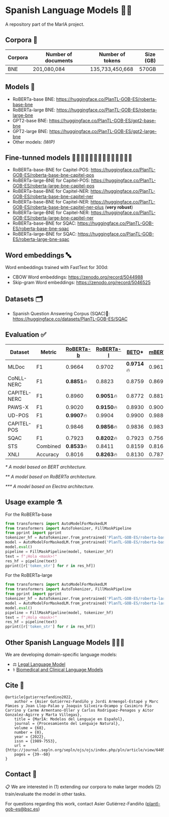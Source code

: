 # Spanish Language Models 💃🏻

A repository part of the MarIA project.

## Corpora 📃

| Corpora | Number of documents | Number of tokens | Size (GB) |
|---------|---------------------|------------------|-----------|
| BNE     |         201,080,084 |  135,733,450,668 |     570GB |

## Models 🤖
- RoBERTa-base BNE: https://huggingface.co/PlanTL-GOB-ES/roberta-base-bne
- RoBERTa-large BNE: https://huggingface.co/PlanTL-GOB-ES/roberta-large-bne 
- GPT2-base BNE: https://huggingface.co/PlanTL-GOB-ES/gpt2-base-bne
- GPT2-large BNE: https://huggingface.co/PlanTL-GOB-ES/gpt2-large-bne 
- Other models: _(WIP)_

## Fine-tunned models 🧗🏼‍♀️🏇🏼🤽🏼‍♀️🏌🏼‍♂️🏄🏼‍♀️

- RoBERTa-base-BNE for Capitel-POS: https://huggingface.co/PlanTL-GOB-ES/roberta-base-bne-capitel-pos
- RoBERTa-large-BNE for Capitel-POS: https://huggingface.co/PlanTL-GOB-ES/roberta-large-bne-capitel-pos
- RoBERTa-base-BNE for Capitel-NER: https://huggingface.co/PlanTL-GOB-ES/roberta-base-bne-capitel-ner
- RoBERTa-base-BNE for Capitel-NER: https://huggingface.co/PlanTL-GOB-ES/roberta-base-bne-capitel-ner-plus (**very robust**)
- RoBERTa-large-BNE for Capitel-NER: https://huggingface.co/PlanTL-GOB-ES/roberta-large-bne-capitel-ner
- RoBERTa-base-BNE for SQAC: https://huggingface.co/PlanTL-GOB-ES/roberta-base-bne-sqac
- RoBERTa-large-BNE for SQAC: https://huggingface.co/PlanTL-GOB-ES/roberta-large-bne-sqac

## Word embeddings 🔤
Word embeddings trained with FastText for 300d:
- CBOW Word embeddings: https://zenodo.org/record/5044988
- Skip-gram Word embeddings: https://zenodo.org/record/5046525

## Datasets 🗂️

- Spanish Question Answering Corpus (SQAC)🦆: https://huggingface.co/datasets/PlanTL-GOB-ES/SQAC

## Evaluation ✅
| Dataset      | Metric   | [**RoBERTa-b**](https://huggingface.co/PlanTL-GOB-ES/roberta-base-bne)   | [RoBERTa-l](https://huggingface.co/PlanTL-GOB-ES/roberta-large-bne) | [BETO](https://huggingface.co/dccuchile/bert-base-spanish-wwm-cased)*   | [mBERT](https://huggingface.co/bert-base-multilingual-cased)  | [BERTIN](https://huggingface.co/bertin-project/bertin-roberta-base-spanish/tree/v1-512)** | [Electricidad](https://huggingface.co/mrm8488/electricidad-base-generator)*** |
|--------------|----------|------------|------------|------------|--------|--------|---------|
| MLDoc        | F1       |     0.9664 |     0.9702 | **0.9714**🔥 | 0.9617 | 0.9668 |  0.9565 |
| CoNLL-NERC   | F1       | **0.8851**🔥 |     0.8823 |     0.8759 | 0.8691 | 0.8835 |  0.7954 |
| CAPITEL-NERC | F1       |     0.8960 | **0.9051**🔥 |     0.8772 | 0.8810 | 0.8856 |  0.8035 |
| PAWS-X       | F1       |     0.9020 | **0.9150**🔥 |     0.8930 | 0.9000 | 0.8965 |  0.9045 |
| UD-POS       | F1       | **0.9907**🔥 |     0.9904 |     0.9900 | 0.9886 | 0.9898 |  0.9818 |
| CAPITEL-POS  | F1       |     0.9846 | **0.9856**🔥 |     0.9836 | 0.9839 | 0.9847 |  0.9816 |
| SQAC         | F1       |     0.7923 | **0.8202**🔥 |     0.7923 | 0.7562 | 0.7678 |  0.7383 |
| STS          | Combined |     **0.8533**🔥 |     0.8411 |     0.8159 | 0.8164 | 0.7945 |  0.8063 |
| XNLI         | Accuracy |     0.8016 | **0.8263**🔥 |     0.8130 | 0.7876 | 0.7890 |  0.7878 |

_* A model based on BERT architecture._

_** A model based on RoBERTa architecture._

_*** A model based on Electra architecture._


## Usage example ⚗️
For the RoBERTa-base
```python
from transformers import AutoModelForMaskedLM
from transformers import AutoTokenizer, FillMaskPipeline
from pprint import pprint
tokenizer_hf = AutoTokenizer.from_pretrained('PlanTL-GOB-ES/roberta-base-bne')
model = AutoModelForMaskedLM.from_pretrained('PlanTL-GOB-ES/roberta-base-bne')
model.eval()
pipeline = FillMaskPipeline(model, tokenizer_hf)
text = f"¡Hola <mask>!"
res_hf = pipeline(text)
pprint([r['token_str'] for r in res_hf])
```

For the RoBERTa-large
```python
from transformers import AutoModelForMaskedLM
from transformers import AutoTokenizer, FillMaskPipeline
from pprint import pprint
tokenizer_hf = AutoTokenizer.from_pretrained('PlanTL-GOB-ES/roberta-large-bne')
model = AutoModelForMaskedLM.from_pretrained('PlanTL-GOB-ES/roberta-large-bne')
model.eval()
pipeline = FillMaskPipeline(model, tokenizer_hf)
text = f"¡Hola <mask>!"
res_hf = pipeline(text)
pprint([r['token_str'] for r in res_hf])
```

## Other Spanish Language Models 👩‍👧‍👦
We are developing domain-specific language models:

- ⚖️ [Legal Language Model](https://github.com/PlanTL-GOB-ES/lm-legal-es)
- ⚕️ [Biomedical and Clinical Language Models](https://github.com/PlanTL-GOB-ES/lm-biomedical-clinical-es) 

## Cite 📣
```
@article{gutierrezfandino2022,
	author = {Asier Gutiérrez-Fandiño y Jordi Armengol-Estapé y Marc Pàmies y Joan Llop-Palao y Joaquin Silveira-Ocampo y Casimiro Pio Carrino y Carme Armentano-Oller y Carlos Rodriguez-Penagos y Aitor Gonzalez-Agirre y Marta Villegas},
	title = {MarIA: Modelos del Lenguaje en Español},
	journal = {Procesamiento del Lenguaje Natural},
	volume = {68},
	number = {0},
	year = {2022},
	issn = {1989-7553},
	url = {http://journal.sepln.org/sepln/ojs/ojs/index.php/pln/article/view/6405},
	pages = {39--60}
}
```

## Contact 📧
📋 We are interested in (1) extending our corpora to make larger models (2) train/evaluate the model in other tasks.

For questions regarding this work, contact Asier Gutiérrez-Fandiño (<plantl-gob-es@bsc.es>)
